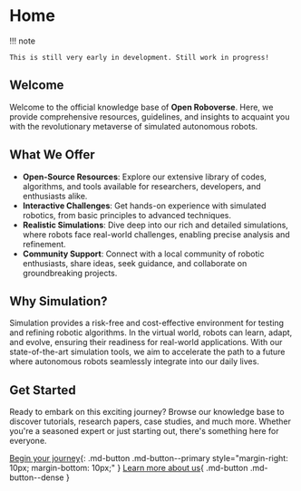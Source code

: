 # Home
!!! note

    This is still very early in development. Still work in progress!

## Welcome

Welcome to the official knowledge base of **Open Roboverse**. Here, we provide comprehensive resources, guidelines, and insights to acquaint you with the revolutionary metaverse of simulated autonomous robots.

## What We Offer

- **Open-Source Resources**: Explore our extensive library of codes, algorithms, and tools available for researchers, developers, and enthusiasts alike.
- **Interactive Challenges**: Get hands-on experience with simulated robotics, from basic principles to advanced techniques.
- **Realistic Simulations**: Dive deep into our rich and detailed simulations, where robots face real-world challenges, enabling precise analysis and refinement.
- **Community Support**: Connect with a local community of robotic enthusiasts, share ideas, seek guidance, and collaborate on groundbreaking projects.

## Why Simulation?

Simulation provides a risk-free and cost-effective environment for testing and refining robotic algorithms. In the virtual world, robots can learn, adapt, and evolve, ensuring their readiness for real-world applications. With our state-of-the-art simulation tools, we aim to accelerate the path to a future where autonomous robots seamlessly integrate into our daily lives.

## Get Started

Ready to embark on this exciting journey? Browse our knowledge base to discover tutorials, research papers, case studies, and much more. Whether you're a seasoned expert or just starting out, there's something here for everyone.

[Begin your journey](#){: .md-button .md-button--primary style="margin-right: 10px; margin-bottom: 10px;" }
[Learn more about us](/about){ .md-button .md-button--dense }